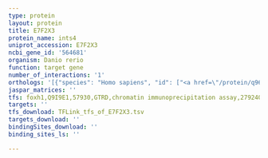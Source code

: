 ```yaml
---
type: protein
layout: protein
title: E7F2X3
protein_name: ints4
uniprot_accession: E7F2X3
ncbi_gene_id: '564681'
organism: Danio rerio
function: target gene
number_of_interactions: '1'
orthologs: '[{"species": "Homo sapiens", "id": ["<a href=\"/protein/q96hw7\">Q96HW7</a>"]}, {"species": "Mus musculus", "id": ["<a href=\"/protein/q8cim8\">Q8CIM8</a>"]}, {"species": "Rattus norvegicus", "id": ["<a href=\"/protein/d3zzq6\">D3ZZQ6</a>"]}, {"species": "Drosophila melanogaster", "id": ["<a href=\"/protein/q9w3e1\">Q9W3E1</a>"]}]'
jaspar_matrices: ''
tfs: foxh1,Q9I9E1,57930,GTRD,chromatin immunoprecipitation assay,27924024%5Buid%5D,No
targets: ''
tfs_download: TFLink_tfs_of_E7F2X3.tsv
targets_download: ''
bindingSites_download: ''
binding_sites_ls: ''

---
```

